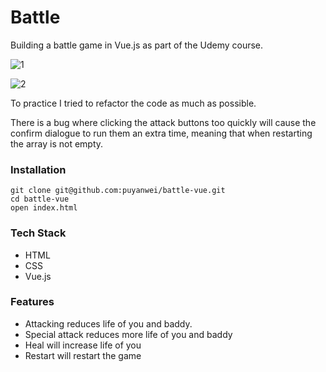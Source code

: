 # Battle

Building a battle game in Vue.js as part of the Udemy course.

![1](https://user-images.githubusercontent.com/14803518/37970076-6b01919e-31ca-11e8-84e2-fe48bff45be1.png)

![2](https://user-images.githubusercontent.com/14803518/37970077-6b2246be-31ca-11e8-820a-5ef9739274d2.png)

To practice I tried to refactor the code as much as possible.

There is a bug where clicking the attack buttons too quickly will cause the confirm dialogue to run them an extra time, meaning that when restarting the array is not empty.

### Installation

```
git clone git@github.com:puyanwei/battle-vue.git
cd battle-vue
open index.html
```

### Tech Stack

*   HTML
*   CSS
*   Vue.js

### Features

*   Attacking reduces life of you and baddy.
*   Special attack reduces more life of you and baddy
*   Heal will increase life of you
*   Restart will restart the game
